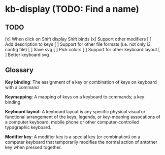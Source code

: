 # kb-display (TODO: Find a name)

## TODO
[x] When click on Shift display Shift binds
[x] Support other modifiers
[ ] Add description to keys
[ ] Support for other file formats (i.e. not only i3 config file)
[ ] Save svg
[ ] Pick colors
[ ] Support for other keyboard layout
[ ] Better keyboard svg

## Glossary
**Key binding**: The assignment of a key or combination of keys on keyboard with
a command

**Keymapping**: A mapping of keys on a keyboard to commands; a key binding.

**Keyboard layout**: A keyboard layout is any specific physical visual or
functional arrangement of the keys, legends, or key-meaning assocations of a
computer keyboard, mobile phone or other computer-controlled typographic
keyboard.

**Modifier key**: A modifier key is a special key (or combination) on a computer
keyboard that temporarily modifies the normal action of antother key when
pressed together.
